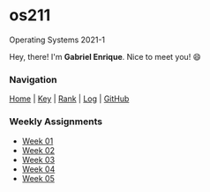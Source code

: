 # os211
Operating Systems 2021-1

Hey, there! I'm **Gabriel Enrique**. Nice to meet you! 😄

### Navigation
[Home](.) | [Key](https://gabriel-enrique.github.io/os211/TXT/mypubkey.txt) | [Rank](https://gabriel-enrique.github.io/os211/TXT/myrank.txt) | [Log](https://gabriel-enrique.github.io/os211/TXT/mylog.txt) | [GitHub](https://github.com/gabriel-enrique/os211)

### Weekly Assignments
 - [Week 01](https://gabriel-enrique.github.io/os211/W01/)
 - [Week 02](https://gabriel-enrique.github.io/os211/W02/)
 - [Week 03](https://gabriel-enrique.github.io/os211/W03/)
 - [Week 04](https://gabriel-enrique.github.io/os211/W04/)
 - [Week 05](https://gabriel-enrique.github.io/os211/W05/)
